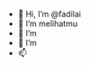 - 👋 Hi, I’m @fadilai
- 👀 I’m melihatmu
- 🌱 I’m 
- 💞️ I’m 
- 📫 

<!---
fadilai/fadilai is a ✨ special ✨ repository because its `README.md` (this file) appears on your GitHub profile.
You can click the Preview link to take a look at your changes.
--->
